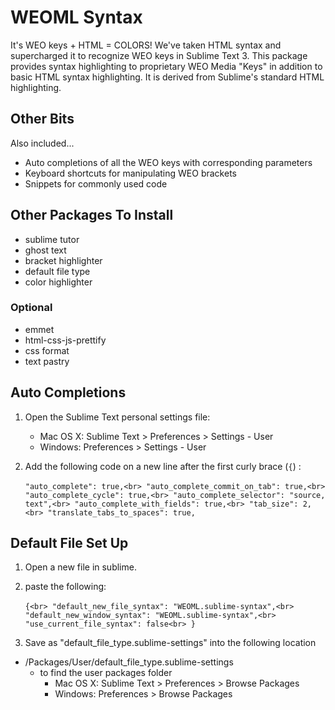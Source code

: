 # WEOML Syntax
It's WEO keys + HTML = COLORS! We've taken HTML syntax and supercharged it to recognize WEO keys in Sublime Text 3.
This package provides syntax highlighting to proprietary WEO Media "Keys" in addition to basic HTML syntax highlighting. It is derived from Sublime's standard HTML highlighting. 

## Other Bits
Also included...
  - Auto completions of all the WEO keys with corresponding parameters
  - Keyboard shortcuts for manipulating WEO brackets
  - Snippets for commonly used code

## Other Packages To Install
  - sublime tutor
  - ghost text
  - bracket highlighter
  - default file type
  - color highlighter

### Optional
  - emmet
  - html-css-js-prettify
  - css format
  - text pastry

## Auto Completions
1. Open the Sublime Text personal settings file:
    - Mac OS X: Sublime Text > Preferences > Settings - User
    - Windows: Preferences > Settings - User

2. Add the following code on a new line after the first curly brace (`{`)	:<br><br>
`
  "auto_complete": true,<br>
	"auto_complete_commit_on_tab": true,<br>
	"auto_complete_cycle": true,<br>
	"auto_complete_selector": "source, text",<br>
	"auto_complete_with_fields": true,<br>
	"tab_size": 2,<br>
	"translate_tabs_to_spaces": true,
`

## Default File Set Up
1. Open a new file in sublime.
2. paste the following:<br><br>
`
  {<br>
  "default_new_file_syntax": "WEOML.sublime-syntax",<br>
  "default_new_window_syntax": "WEOML.sublime-syntax",<br>
  "use_current_file_syntax": false<br>
  }
`
      
3. Save as "default_file_type.sublime-settings" into the following location
  - /Packages/User/default_file_type.sublime-settings
    - to find the user packages folder
      - Mac OS X: Sublime Text > Preferences > Browse Packages
      - Windows: Preferences > Browse Packages
